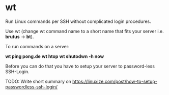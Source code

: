 # wt
Run Linux commands per SSH without complicated login procedures.

Use wt (change wt command name to a short name that fits your server i.e. **brutus** -> **bt**).

To run commands on a server:

**wt ping pong.de**
**wt htop**
**wt shutodwn -h now**

Before you can do that you have to setup your server to password-less SSH-Login.

TODO: Write short summary on https://linuxize.com/post/how-to-setup-passwordless-ssh-login/
